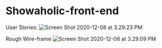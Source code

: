 # Showaholic-front-end

User Stories:
![Screen Shot 2020-12-08 at 3.29.23 PM](https://user-images.githubusercontent.com/68412076/101537999-70fede80-396a-11eb-8269-eeb435d1b08f.png)

Rough Wire-frame
![Screen Shot 2020-12-08 at 3.29.09 PM](https://user-images.githubusercontent.com/68412076/101537995-6e9c8480-396a-11eb-887d-d1e77bd5f553.png)
